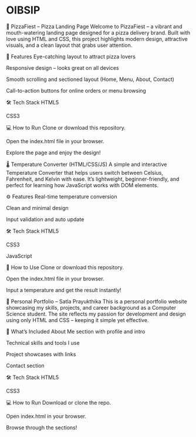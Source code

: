 # OIBSIP
🍕 PizzaFiest – Pizza Landing Page
Welcome to PizzaFiest – a vibrant and mouth-watering landing page designed for a pizza delivery brand. Built with love using HTML and CSS, this project highlights modern design, attractive visuals, and a clean layout that grabs user attention.

🎯 Features
Eye-catching layout to attract pizza lovers

Responsive design – looks great on all devices

Smooth scrolling and sectioned layout (Home, Menu, About, Contact)

Call-to-action buttons for online orders or menu browsing

🛠️ Tech Stack
HTML5

CSS3

💻 How to Run
Clone or download this repository.

Open the index.html file in your browser.

Explore the page and enjoy the design!

🌡️ Temperature Converter (HTML/CSS/JS)
A simple and interactive Temperature Converter that helps users switch between Celsius, Fahrenheit, and Kelvin with ease. It’s lightweight, beginner-friendly, and perfect for learning how JavaScript works with DOM elements.

⚙️ Features
Real-time temperature conversion

Clean and minimal design

Input validation and auto update

🛠️ Tech Stack
HTML5

CSS3

JavaScript

🔧 How to Use
Clone or download this repository.

Open the index.html file in your browser.

Input a temperature and get the result instantly!

💼 Personal Portfolio – Satla Prayukthika
This is a personal portfolio website showcasing my skills, projects, and career background as a Computer Science student. The site reflects my passion for development and design using only HTML and CSS – keeping it simple yet effective.

📌 What’s Included
About Me section with profile and intro

Technical skills and tools I use

Project showcases with links

Contact section

🛠️ Tech Stack
HTML5

CSS3

💻 How to Run
Download or clone the repo.

Open index.html in your browser.

Browse through the sections!
